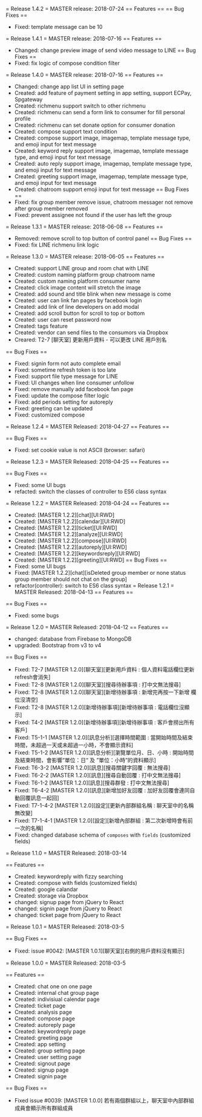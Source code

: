 
= Release 1.4.2 =
MASTER release: 2018-07-24
== Features ==
== Bug Fixes ==
 * Fixed: template message can be 10

= Release 1.4.1 =
MASTER release: 2018-07-16
== Features ==
 * Changed: change preview image of send video message to LINE
== Bug Fixes ==
 * Fixed: fix logic of compose condition filter

= Release 1.4.0 =
MASTER release: 2018-07-16
== Features ==
 * Changed: change app list UI in setting page
 * Created: add feature of payment setting in app setting, support ECPay, Spgateway
 * Created: richmenu support switch to other richmenu
 * Created: richmenu can send a form link to consumer for fill personal profile
 * Created: richmenu can set donate option for consumer donation
 * Created: compose support text condition
 * Created: compose support image, imagemap, template message type, and emoji input for text message
 * Created: keyword reply support image, imagemap, template message type, and emoji input for text message
 * Created: auto reply support image, imagemap, template message type, and emoji input for text message
 * Created: greeting support image, imagemap, template message type, and emoji input for text message
 * Created: chatroom support emoji input for text message
== Bug Fixes ==
 * Fixed: fix group member remove issue, chatroom messager not remove after group member removed
 * Fixed: prevent assignee not found if the user has left the group

= Release 1.3.1 =
MASTER release: 2018-06-08
== Features ==
 * Removed: remove scroll to top button of control panel
== Bug Fixes ==
 * Fixed: fix LINE richmenu link logic


= Release 1.3.0 =
MASTER release: 2018-06-05
== Features ==
 * Created: support LINE group and room chat with LINE
 * Created: custom naming platform group chatroom name
 * Created: custom naming platform consumer name
 * Created: click image content will stretch the image
 * Created: add sound and title blink when new message is come
 * Created: user can link fan pages by facebook login
 * Created: add link of line developers on add modal
 * Created: add scroll button for scroll to top or bottom
 * Created: user can reset password now
 * Created: tags feature
 * Created: vendor can send files to the consumors via Dropbox
 * Creared: T2-7 [聊天室] 更新用戶資料 - 可以更改 LINE 用戶別名
 
== Bug Fixes ==
 * Fixed: signin form not auto complete email
 * Fixed: sometime refresh token is too late
 * Fixed: support file type message for LINE
 * Fixed: UI changes when line consumer unfollow
 * Fixed: remove manually add facebook fan page
 * Fixed: update the compose filter logic
 * Fixed: add periods setting for autoreply
 * Fixed: greeting can be updated
 * Fixed: customized compose

= Release 1.2.4 =
MASTER Released: 2018-04-27
== Features ==

== Bug Fixes ==
 * Fixed: set cookie value is not ASCII (browser: safari)
 
= Release 1.2.3 =
MASTER Released: 2018-04-25
== Features ==

== Bug Fixes ==
 * Fixed: some UI bugs
 * refacted: switch the classes of controller to ES6 class syntax
 
 = Release 1.2.2 =
MASTER Released: 2018-04-24
== Features ==
 * Created: [MASTER 1.2.2][chat][UI:RWD]
 * Created: [MASTER 1.2.2][calendar][UI:RWD]
 * Created: [MASTER 1.2.2][ticket][UI:RWD]
 * Created: [MASTER 1.2.2][analyze][UI:RWD]
 * Created: [MASTER 1.2.2][compose][UI:RWD]
 * Created: [MASTER 1.2.2][autoreply][UI:RWD]
 * Created: [MASTER 1.2.2][keywordsreply][UI:RWD]
 * Created: [MASTER 1.2.2][greeting][UI:RWD]
== Bug Fixes ==
 * Fixed: some UI bugs
 * Fixed: [MASTER 1.2.2][chat][isDeleted group member or none status group member should not chat on the group]
 * refactor(controller): switch to ES6 class syntax
 = Release 1.2.1 =
MASTER Released: 2018-04-13
== Features ==

== Bug Fixes ==
 * Fixed: some bugs

 = Release 1.2.0 =
MASTER Released: 2018-04-12
== Features ==
 * changed: database from Firebase to MongoDB
 * upgraded: Bootstrap from v3 to v4

== Bug Fixes ==
 * Fixed: T2-7     [MASTER 1.2.0][聊天室][更新用戶資料 : 個人資料電話欄位更新refresh會消失]
 * Fixed: T2-8     [MASTER 1.2.0][聊天室][搜尋待辦事項 : 打中文無法搜尋]
 * Fixed: T2-8     [MASTER 1.2.0][聊天室][新增待辦事項 : 新增完再按一下新增 欄位沒清空]
 * Fixed: T2-8     [MASTER 1.2.0][新增待辦事項][新增待辦事項 : 電話欄位沒顯示]
 * Fixed: T4-2     [MASTER 1.2.0][新增待辦事項][新增待辦事項 : 客戶會撈出所有客戶]
 * Fixed: T5-1-1   [MASTER 1.2.0][訊息分析][選擇時間範圍 : 當開始時間及結束時間，未超過一天或未超過一小時，不會顯示資料]
 * Fixed: T5-1-2   [MASTER 1.2.0][訊息分析][瀏覽單位月、日、小時 : 開始時間及結束時間，會影響“單位：日“ 及 ”單位：小時”的資料顯示]
 * Fixed: T6-3-2   [MASTER 1.2.0][訊息][搜尋關鍵字回覆 : 無法搜尋]
 * Fixed: T6-2-2   [MASTER 1.2.0][訊息][搜尋自動回覆 : 打中文無法搜尋]
 * Fixed: T6-1-2   [MASTER 1.2.0][訊息][搜尋群發 : 打中文無法搜尋]
 * Fixed: T6-4-2   [MASTER 1.2.0][訊息][新增加好友回覆 : 加好友回覆會連同自動回覆訊息一起回]
 * Fixed: T7-1-4-2 [MASTER 1.2.0][設定][更新內部群組名稱 : 聊天室中的名稱無改變]
 * Fixed: T7-1-4-1 [MASTER 1.2.0][設定][新增內部群組 : 第二次新增時會有前一次的名稱]
 * Fixed: changed database schema of `composes` with `fields` (customized fields)
 
 = Release 1.1.0 =
MASTER Released: 2018-03-14

== Features ==
 * Created: keywordreply with fizzy searching
 * Created: compose with fields (customized fields)
 * Created: google calandar
 * Created: storage via Dropbox
 * changed: signup page from jQuery to React
 * changed: signin page from jQuery to React
 * changed: ticket page from jQuery to React

= Release 1.0.1 =
MASTER Released: 2018-03-5

== Bug Fixes ==
 * Fixed: issue #0042: [MASTER 1.0.1][聊天室][右側的用戶資料沒有顯示]

 = Release 1.0.0 =
MASTER Released: 2018-03-5

== Features ==
 * Created: chat one on one page
 * Created: internal chat group page
 * Created: indivisiual calendar page
 * Created: ticket page
 * Created: analysis page
 * Created: compose page
 * Created: autoreply page
 * Created: keywordreply page
 * Created: greeting page
 * Created: app setting
 * Created: group setting page
 * Created: user setting page
 * Created: signout page
 * Created: signup page
 * Created: signin page

== Bug Fixes ==
 * Fixed issue #0039: [MASTER 1.0.0] 若有兩個群組以上，聊天室中內部群組成員會顯示所有群組成員

